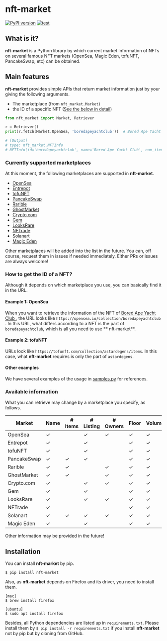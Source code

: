 # nft-market

[![PyPI version](https://badge.fury.io/py/nft-market.svg)](https://badge.fury.io/py/nft-market)
[![test](https://github.com/ukaznil/nft-market/actions/workflows/pytest.yml/badge.svg)](https://github.com/ukaznil/nft-market/actions/workflows/pytest.yml)

## What is it?

**nft-market** is a Python library by which current market information of NFTs on several famous NFT markets (OpenSea,
Magic Eden, tofuNFT, PancakeSwap, etc) can be obtained.

## Main features

**nft-market** provides simple APIs that return market information just by your giving the following arguments.

- The marketplace (from `nft_market.Market`)
- the ID of a specific NFT ([See the below in detail](https://github.com/ukaznil/nft-market#how-to-get-the-id-of-a-nft))

```python
from nft_market import Market, Retriever

r = Retriever()
print(r.fetch(Market.OpenSea, 'boredapeyachtclub'))  # Bored Ape Yacht Club

# [Output]
# type: nft_market.NFTInfo
# NFTInfo(id='boredapeyachtclub', name='Bored Ape Yacht Club', num_items_all=None, num_listing=10000, num_owners=6400, floor=111.0, volume=487600.0)
```

### Currently supported marketplaces

At this moment, the following marketplaces are supported in **nft-market**.

- [OpenSea](https://opensea.io/)
- [Entrepot](https://entrepot.app/)
- [tofuNFT](https://tofunft.com/)
- [PancakeSwap](https://pancakeswap.finance/nfts/)
- [Rarible](https://rarible.com/)
- [GhostMarket](https://ghostmarket.io/)
- [Crypto.com](https://crypto.com/nft/)
- [Gem](https://www.gem.xyz/)
- [LooksRare](https://looksrare.org/)
- [NFTrade](https://nftrade.com/)
- [Solanart](https://solanart.io/)
- [Magic Eden](https://magiceden.io/)

Other marketplaces will be added into the list in the future. You can, off course, request them in issues if needed
immediately. Either PRs or issues are always welcome!

### How to get the ID of a NFT?

Although it depends on which marketplace you use, you can basically find it in the URL.

#### Example 1: OpenSea

When you want to retrieve the information of the NFT of [Bored Ape Yacht Club
](https://opensea.io/collection/boredapeyachtclub), the URL looks like `https://opensea.io/collection/boredapeyachtclub`
. In this URL, what differs according to a NFT is the part of `boredapeyachtclub`, which is all you need to use **
nft-market**.

#### Example 2: tofuNFT

URLs look like `https://tofunft.com/collection/astardegens/items`. In this case, what **nft-market** requires is only
the part of `astardegens`.

#### Other examples

We have several examples of the usage in [samples.py](https://github.com/ukaznil/nft-market/blob/master/samples.py) for
references.

### Available information

What you can retrieve may change by a marketplace you specify, as follows.

| Market      | Name    | # Items | # Listing | # Owners | Floor   | Volume  |
|-------------|---------|---------|-----------|----------|---------|---------|
| OpenSea     | &check; |         | &check;   | &check;  | &check; | &check; |
| Entrepot    | &check; |         | &check;   |          | &check; | &check; |
| tofuNFT     | &check; |         | &check;   |          | &check; | &check; |
| PancakeSwap | &check; | &check; | &check;   |          | &check; | &check; |
| Rarible     | &check; | &check; |           | &check;  | &check; | &check; |
| GhostMarket | &check; | &check; |           | &check;  | &check; | &check; |
| Crypto.com  | &check; |         | &check;   | &check;  | &check; | &check; |
| Gem         | &check; |         | &check;   |          | &check; | &check; |
| LooksRare   | &check; |         | &check;   | &check;  | &check; | &check; |
| NFTrade     | &check; |         |           |          | &check; | &check; |
| Solanart    | &check; | &check; | &check;   | &check;  | &check; | &check; |
| Magic Eden  | &check; |         | &check;   |          | &check; | &check; |

Other information may be provided in the future!

## Installation

You can install **nft-market** by pip.

```shell
$ pip install nft-market
```

Also, as **nft-market** depends on Firefox and its driver, you need to install them.

```shell
[mac]
$ brew install firefox

[ubuntu]
$ sudo apt install firefox
```

Besides, all Python dependencies are listed up in `requirements.txt`. Please install them
by `$ pip install -r requirements.txt` if you install **nft-market** not by pip but by cloning from GitHub.
